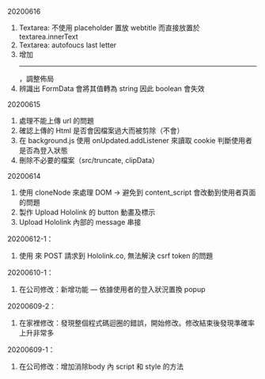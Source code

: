 20200616
1. Textarea: 不使用 placeholder 置放 webtitle 而直接放置於 textarea.innerText 
2. Textarea: autofoucs last letter
3. 增加 <hr>，調整佈局
4. 辨識出 FormData 會將其值轉為 string 因此 boolean 會失效

20200615
1. 處理不能上傳 url 的問題
2. 確認上傳的 Html 是否會因檔案過大而被剪除（不會）
3. 在 background.js 使用 onUpdated.addListener 來讀取 cookie 判斷使用者是否為登入狀態
4. 刪除不必要的檔案（src/truncate, clipData）

20200614
1. 使用 cloneNode 來處理 DOM -> 避免到 content_script 會改動到使用者頁面的問題
2. 製作 Upload Hololink 的 button 動畫及標示
3. Upload Hololink 內部的 message 串接

20200612-1：
1. 使用 <Fetch> 來 POST 請求到 Hololink.co, 無法解決 csrf token 的問題

20200610-1：
1. 在公司修改：新增功能 — 依據使用者的登入狀況置換 popup

20200609-2：
1. 在家裡修改：發現整個程式碼迴圈的錯誤，開始修改。修改結束後發現準確率上升非常多

20200609-1：
1. 在公司修改：增加消除body 內 script 和 style 的方法

    